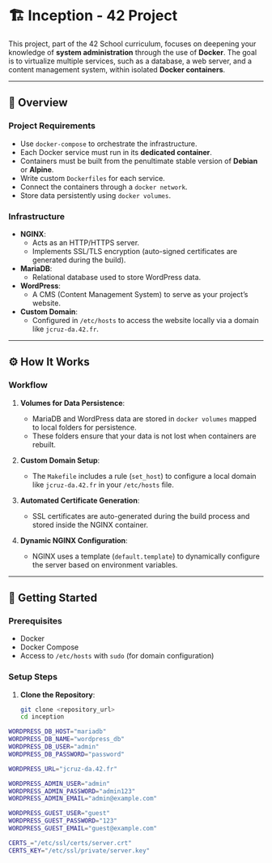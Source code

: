 # 🏗️ Inception - 42 Project

This project, part of the 42 School curriculum, focuses on deepening your knowledge of **system administration** through the use of **Docker**. The goal is to virtualize multiple services, such as a database, a web server, and a content management system, within isolated **Docker containers**.

---

## **📜 Overview**

### **Project Requirements**
- Use `docker-compose` to orchestrate the infrastructure.
- Each Docker service must run in its **dedicated container**.
- Containers must be built from the penultimate stable version of **Debian** or **Alpine**.
- Write custom `Dockerfiles` for each service.
- Connect the containers through a `docker network`.
- Store data persistently using `docker volumes`.

### **Infrastructure**
- **NGINX**:
  - Acts as an HTTP/HTTPS server.
  - Implements SSL/TLS encryption (auto-signed certificates are generated during the build).
- **MariaDB**:
  - Relational database used to store WordPress data.
- **WordPress**:
  - A CMS (Content Management System) to serve as your project’s website.
- **Custom Domain**:
  - Configured in `/etc/hosts` to access the website locally via a domain like `jcruz-da.42.fr`.

---

## **⚙️ How It Works**

### **Workflow**

1. **Volumes for Data Persistence**:
   - MariaDB and WordPress data are stored in `docker volumes` mapped to local folders for persistence.
   - These folders ensure that your data is not lost when containers are rebuilt.

2. **Custom Domain Setup**:
   - The `Makefile` includes a rule (`set_host`) to configure a local domain like `jcruz-da.42.fr` in your `/etc/hosts` file.

3. **Automated Certificate Generation**:
   - SSL certificates are auto-generated during the build process and stored inside the NGINX container.

4. **Dynamic NGINX Configuration**:
   - NGINX uses a template (`default.template`) to dynamically configure the server based on environment variables.

---

## **🚀 Getting Started**

### **Prerequisites**
- Docker
- Docker Compose
- Access to `/etc/hosts` with `sudo` (for domain configuration)

### **Setup Steps**

1. **Clone the Repository**:
   ```bash
   git clone <repository_url>
   cd inception

```bash
WORDPRESS_DB_HOST="mariadb"
WORDPRESS_DB_NAME="wordpress_db"
WORDPRESS_DB_USER="admin"
WORDPRESS_DB_PASSWORD="password"

WORDPRESS_URL="jcruz-da.42.fr"

WORDPRESS_ADMIN_USER="admin"
WORDPRESS_ADMIN_PASSWORD="admin123"
WORDPRESS_ADMIN_EMAIL="admin@example.com"

WORDPRESS_GUEST_USER="guest"
WORDPRESS_GUEST_PASSWORD="123"
WORDPRESS_GUEST_EMAIL="guest@example.com"

CERTS_="/etc/ssl/certs/server.crt"
CERTS_KEY="/etc/ssl/private/server.key"


